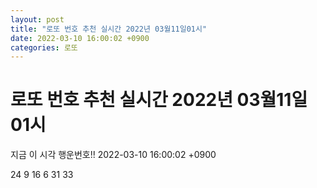 ```yaml
---
layout: post
title: "로또 번호 추천 실시간 2022년 03월11일01시"
date: 2022-03-10 16:00:02 +0900
categories: 로또
---
```


# 로또 번호 추천 실시간 2022년 03월11일01시

지금 이 시각 행운번호!! 2022-03-10 16:00:02 +0900

 24  9  16  6  31  33 

